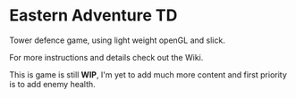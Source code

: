 # Eastern Adventure TD
Tower defence game, using light weight openGL and slick.

For more instructions and details check out the Wiki.

This is game is still **WIP**, I'm yet to add much more content and first priority is to add enemy health.

